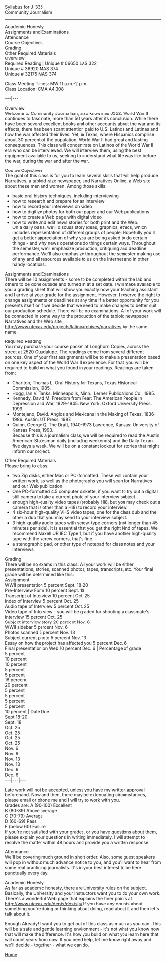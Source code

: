Syllabus for J-335  
Community Journalism

* * *

  
    
   Academic Honesty  
 Assignments and Examinations  
 Attendance  
 Course Objectives  
 Grading  
 Other Required Materials  
 Overview  
 Required Reading | Unique # 06650 LAS 322  
Unique # 36920 MAS 374  
Unique # 32175 MAS 374

Class Meeting Times: MW 11 a.m.-2 p.m.  
Class Location: CMA A4.308

  
---|---  
  


Overview  
Welcome to Community Journalism, also known as J352. World War II continues to
fascinate, more than 50 years after its conclusion. While there have been
several excellent books and other accounts about the war and its effects,
there has been scant attention paid to U.S. Latinos and Latinas and how the
war affected their lives. Yet, in Texas, where Hispanics comprise about 30
percent of the population, World War II had great and lasting consequences.
This class will concentrate on Latinos of the World War II era who can be
interviewed. We will interview them, using the best equipment available to us,
seeking to understand what life was like before the war, during the war and
after the war.

Course Objectives  
The goal of this class is for you to learn several skills that will help
produce Narratives, a tabloid-size newspaper, and Narratives Online, a Web
site about these men and women. Among those skills:  
* basic oral history techniques, including interviewing   
* how to research and prepare for an interview   
* how to record your interviews on video   
* how to digitize photos for both our paper and our Web publications   
* how to create a Web page with digital video   
* how to write and edit news stories for both print and the Web.   
On a daily basis, we'll discuss story ideas, graphics, ethics, which includes
representation of different groups of people. Hopefully you'll get a better
appreciation of why you are being asked to do certain things \- and why news
operations do things certain ways. Throughout the semester, we'll emphasize
production, critiquing and deadline performance. We'll also emphasize
throughout the semester making use of any and all resources available to us on
the Internet and in other handy locations.

Assignments and Examinations  
There will be 10 assignments - some to be completed within the lab and others
to be done outside and turned in at a set date. I will make available to you a
grading sheet that will show you exactly how your teaching assistant and I
arrive at your grade for the assignment. However, I reserve the right to
change assignments or deadlines at any time if a better opportunity for you
presents itself or if we decide that we need to make changes to better suit
our production schedule. There will be no examinations. All of your work will
be connected in some way to the production of the tabloid newspaper Narratives
and the Web site, <http://www.utexas.edu/projects/latinoarchives/narratives>
by the same name.

Required Reading  
You may purchase your course packet at Longhorn Copies, across the street at
2520 Guadalupe. The readings come from several different sources. One of your
first assignments will be to make a presentation based on one key aspect of
the World War II experience. For that, you will be required to build on what
you found in your readings. Readings are taken from:  
* Charlton, Thomas L. Oral History for Texans, Texas Historical Commission, 1985.   
* Hogg, Ian V. Tanks. Minneapolis, Minn.: Lerner Publications Co., 1985.   
* Kennedy, David M. Freedom from Fear: The American People in Depression and War, 1929-1945. New York: Oxford University Press. 1999.   
* Montejano, David. Anglos and Mexicans in the Making of Texas, 1836-1986. Austin: UT Press, 1987.   
* Quinn, George Q. The Draft, 1940-1973 Lawrence, Kansas: University of Kansas Press, 1993.   
Because this is a journalism class, we will be required to read the Austin
American-Statesman daily (including weekends) and the Daily Texan five days a
week. We will be on a constant lookout for stories that might inform our
project.

Other Required Materials  
Please bring to class:  
* two Zip disks, either Mac or PC-formatted. These will contain your written work, as well as the photographs you will scan for Narratives and our Web publication.   
* One PC-formatted 4.5 computer diskette, if you want to try out a digital still camera to take a current photo of your interview subject.   
* enough high-quality video tapes (probably Hi8, but you may check out a camera that is other than a Hi8) to record your interview.   
* 4 six-hour high-quality VHS video tapes, one for the class dub and the other a dub that you may send to your interview subject.   
* 3 high-quality audio tapes with screw-type corners (not longer than 45 minutes per side). It is essential that you get the right kind of tapes. We recommend Maxell UR IEC Type 1, but if you have another high-quality tape with the screw corners, that's fine.   
* a stenographic pad, or other type of notepad for class notes and your interviews 

Grading  
There will be no exams in this class. All your work will be either
presentations, stories, scanned photos, tapes, transcripts, etc. Your final
grade will be determined like this:  
  Assignment  
WWII presentation 5 percent Sept. 18-20  
Pre-Interview Form 10 percent Sept. 18  
Transcript of Interview 10 percent Oct. 25  
Index of Interview 5 percent Oct. 25  
Audio tape of Interview 5 percent Oct. 25  
Video tape of Interview - you will be graded for shooting a classmate's
interview 15 percent Oct. 25  
Subject interview story 20 percent Nov. 6  
WWII sidebar 5 percent Nov. 6  
Photos scanned 5 percent Nov. 13  
Subject current photo 5 percent Nov. 13  
Essay on how the project has affected you 5 percent Dec. 6  
Final presentation on Web 10 percent Dec. 6  | Percentage of grade  
5 percent  
10 percent  
10 percent  
5 percent  
5 percent  
15 percent  
20 percent  
5 percent  
5 percent  
5 percent  
5 percent  
10 percent | Date Due  
Sept 18-20  
Sept. 18  
Oct. 25  
Oct. 25  
Oct. 25  
Oct. 25  
Nov. 6  
Nov. 6  
Nov. 13  
Nov. 13  
Dec. 6  
Dec. 6  
---|---|---  
  
Late work will not be accepted, unless you have my written approval
beforehand. Now and then, there may be extenuating circumstances, please email
or phone me and I will try to work with you.  
Grades are: A (90-100) Excellent  
                   B (80-89) Above average   
                   C (70-79) Average   
                   D (60-69) Pass   
                   F (below 60) Failure   
If you're not satisfied with your grades, or you have questions about them,
please explain your questions in writing immediately. I will attempt to
resolve the matter within 48 hours and provide you a written response.

Attendance  
We'll be covering much ground in short order. Also, some guest speakers will
pop in without much advance notice to you, and you'll want to hear from some
real practicing journalists. It's in your best interest to be here punctually
every day.

Academic Honesty  
As far as academic honesty, there are University rules on the subject.
Basically, the University and your instructors want you to do your own work.
There's a wonderful Web page that explains the finer points at
<http://www.utexas.edu/depts/dos/sjs/>  If you have any doubts about something
you're doing or thinking about doing, read about it and then let's talk about
it.

Enough Already! I want you to get out of this class as much as you can. This
will be a safe and gentle learning environment - it's not what you know now
that will make the difference. It's how you build on what you learn here that
will count years from now. If you need help, let me know right away and we'll
decide - together - what we can do.  


 [Home](J335index.html)  
    
    
    
    
    
    
    
    
    
    
    
    
    
    
    
    
    
    
    
    



